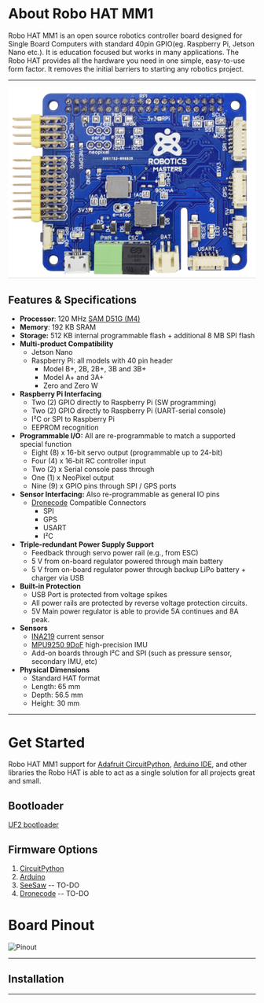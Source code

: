 # About Robo HAT MM1

Robo HAT MM1  is an open source robotics controller board designed for Single Board Computers with standard 40pin GPIO(eg. Raspberry Pi, Jetson Nano etc.). It is education focused but works in many applications. The Robo HAT provides all the hardware you need in one simple, easy-to-use form factor. It removes the initial barriers to starting any robotics project.

---------
![Robo HAT MM1 image](../robohatmm1.png)

## Features & Specifications

* **Processor**: 120 MHz [SAM D51G (M4)](http://ww1.microchip.com/downloads/en/DeviceDoc/60001507E.pdf)
* **Memory**: 192 KB SRAM
* **Storage:** 512 KB internal programmable flash + additional 8 MB SPI flash
* **Multi-product Compatibility**
    * Jetson Nano
    * Raspberry Pi: all models with 40 pin header
        * Model B+, 2B, 2B+, 3B and 3B+
        * Model A+ and 3A+
        * Zero and Zero W
* **Raspberry Pi Interfacing**  
    - Two (2) GPIO directly to Raspberry Pi (SW programming)  
    - Two (2) GPIO directly to Raspberry Pi (UART-serial console)  
    - I²C or SPI to Raspberry Pi  
    - EEPROM recognition   
* **Programmable I/O:** All are re-programmable to match a supported special function
    - Eight (8) x 16-bit servo output (programmable up to 24-bit)
    - Four (4) x 16-bit RC controller input
    - Two (2) x Serial console pass through
    - One (1) x NeoPixel output
    - Nine (9) x GPIO pins through SPI / GPS ports
* **Sensor Interfacing:** Also re-programmable as general IO pins
    * [Dronecode](https://wiki.dronecode.org/workgroup/connectors/start) Compatible Connectors
         - SPI
         - GPS
         - USART
         - I²C
* **Triple-redundant Power Supply Support**
    - Feedback through servo power rail (e.g., from ESC)
    - 5 V from on-board regulator powered through main battery
    - 5 V from on-board regulator power through backup LiPo battery + charger via USB  
* **Built-in Protection**
    - USB Port is protected from voltage spikes
    - All power rails are protected by reverse voltage protection circuits.
    - 5V Main power regulator is able to provide 5A continues and 8A peak.
* **Sensors**
    - [INA219](http://www.ti.com/lit/ds/symlink/ina219.pdf) current sensor
    - [MPU9250 9DoF](https://www.invensense.com/products/motion-tracking/9-axis/mpu-9250/) high-precision IMU
    - Add-on boards through I²C and SPI (such as pressure sensor, secondary IMU, etc)
* **Physical Dimensions**
    * Standard HAT format
    * Length: 65 mm
    * Depth: 56.5 mm
    * Height: 30 mm

----------------

# Get Started

Robo HAT MM1 support for [Adafruit CircuitPython](https://circuitpython.org/), [Arduino IDE](https://www.arduino.cc/), and other libraries the Robo HAT is able to act as a single solution for all projects great and small.

## Bootloader

[UF2 bootloader](firmwares/bootloader.md)

## Firmware Options
1. [CircuitPython](firmwares/circuitpython.md)
2. [Arduino](firmwares/arduino.md)
3. [SeeSaw](firmwares/seesaw.md) -- TO-DO
4. [Dronecode](firmwares/dronecode.md) -- TO-DO

# Board Pinout

![Pinout](/assets/pinout_map.jpg)

---------------

## Installation

<!-- [How to install](guide/install_software.md) -->

-----------------------
